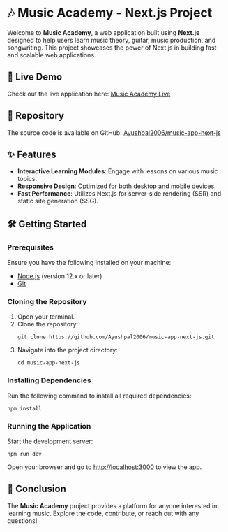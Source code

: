 <!DOCTYPE html>
<html lang="en">
<head>
    <meta charset="UTF-8">
    <meta name="viewport" content="width=device-width, initial-scale=1.0">
</head>
<body>

<h1>🎶 Music Academy - Next.js Project</h1>

<p>Welcome to <strong>Music Academy</strong>, a web application built using <strong>Next.js</strong> designed to help users learn music theory, guitar, music production, and songwriting. This project showcases the power of Next.js in building fast and scalable web applications.</p>

<h2>🚀 Live Demo</h2>
<p>Check out the live application here: <a href="https://music-app-next-js-gray.vercel.app/">Music Academy Live</a></p>

<h2>📂 Repository</h2>
<p>The source code is available on GitHub: <a href="https://github.com/Ayushpal2006/music-app-next-js">Ayushpal2006/music-app-next-js</a></p>

<h2>✨ Features</h2>
<ul>
    <li><strong>Interactive Learning Modules</strong>: Engage with lessons on various music topics.</li>
    <li><strong>Responsive Design</strong>: Optimized for both desktop and mobile devices.</li>
    <li><strong>Fast Performance</strong>: Utilizes Next.js for server-side rendering (SSR) and static site generation (SSG).</li>
</ul>

<h2>🛠 Getting Started</h2>

<h3>Prerequisites</h3>
<p>Ensure you have the following installed on your machine:</p>
<ul>
    <li><a href="https://nodejs.org/">Node.js</a> (version 12.x or later)</li>
    <li><a href="https://git-scm.com/">Git</a></li>
</ul>

<h3>Cloning the Repository</h3>
<ol>
    <li>Open your terminal.</li>
    <li>Clone the repository:</li>
    <pre><code>git clone https://github.com/Ayushpal2006/music-app-next-js.git</code></pre>
    <li>Navigate into the project directory:</li>
    <pre><code>cd music-app-next-js</code></pre>
</ol>

<h3>Installing Dependencies</h3>
<p>Run the following command to install all required dependencies:</p>
<pre><code>npm install</code></pre>

<h3>Running the Application</h3>
<p>Start the development server:</p>
<pre><code>npm run dev</code></pre>
<p>Open your browser and go to <a href="http://localhost:3000">http://localhost:3000</a> to view the app.</p>

<h2>🎯 Conclusion</h2>
<p>The <strong>Music Academy</strong> project provides a platform for anyone interested in learning music. Explore the code, contribute, or reach out with any questions!</p>

</body>
</html>

